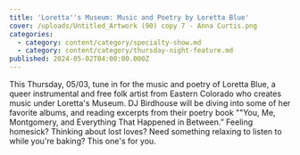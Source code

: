 ```yaml
---
title: 'Loretta''s Museum: Music and Poetry by Loretta Blue'
cover: /uploads/Untitled_Artwork (90) copy 7 - Anna Curtis.png
categories:
  - category: content/category/specialty-show.md
  - category: content/category/thursday-night-feature.md
published: 2024-05-02T04:00:00.000Z
---
```


This Thursday, 05/03, tune in for the music and poetry of Loretta Blue, a queer instrumental and free folk artist from Eastern Colorado who creates music under Loretta's Museum. DJ Birdhouse will be diving into some of her favorite albums, and reading excerpts from their poetry book ""You, Me, Montgomery, and Everything That Happened in Between.” Feeling homesick? Thinking about lost loves? Need something relaxing to listen to while you're baking? This one's for you.
